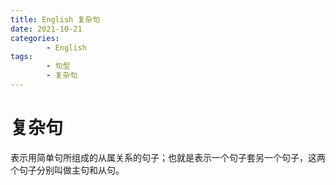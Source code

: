 ```yaml
---
title: English 复杂句
date: 2021-10-21
categories:
        - English
tags:
        - 句型
        - 复杂句
---
```


# 复杂句

表示用简单句所组成的从属关系的句子；也就是表示一个句子套另一个句子，这两个句子分别叫做主句和从句。

